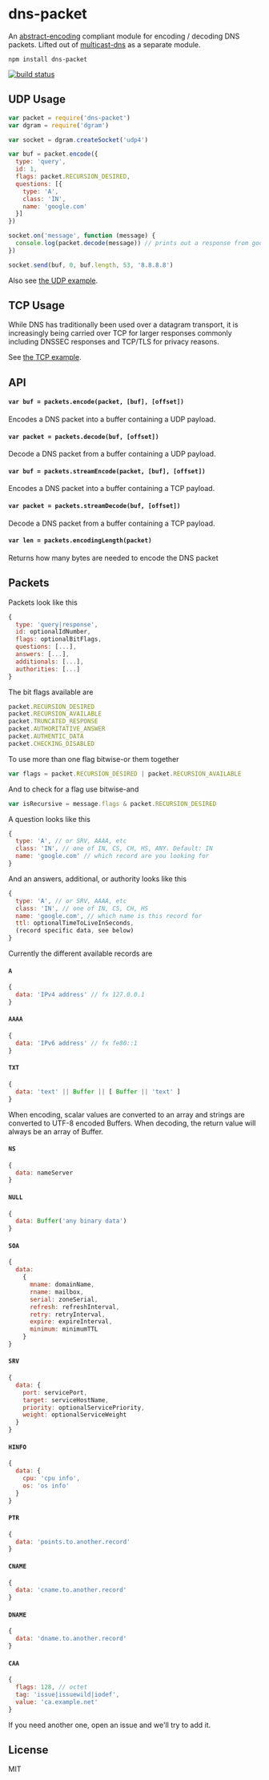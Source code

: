 # dns-packet

An [abstract-encoding](https://github.com/mafintosh/abstract-encoding) compliant module for encoding / decoding DNS packets.
Lifted out of [multicast-dns](https://github.com/mafintosh/multicast-dns) as a separate module.

```
npm install dns-packet
```

[![build status](https://travis-ci.org/mafintosh/dns-packet.svg?branch=master)](https://travis-ci.org/mafintosh/dns-packet)

## UDP Usage

``` js
var packet = require('dns-packet')
var dgram = require('dgram')

var socket = dgram.createSocket('udp4')

var buf = packet.encode({
  type: 'query',
  id: 1,
  flags: packet.RECURSION_DESIRED,
  questions: [{
    type: 'A',
    class: 'IN',
    name: 'google.com'
  }]
})

socket.on('message', function (message) {
  console.log(packet.decode(message)) // prints out a response from google dns
})

socket.send(buf, 0, buf.length, 53, '8.8.8.8')
```

Also see [the UDP example](examples/udp.js).

## TCP Usage

While DNS has traditionally been used over a datagram transport, it is increasingly being carried over TCP for larger responses commonly including DNSSEC responses and TCP/TLS for privacy reasons.

See [the TCP example](examples/tcp.js).

## API

#### `var buf = packets.encode(packet, [buf], [offset])`

Encodes a DNS packet into a buffer containing a UDP payload.

#### `var packet = packets.decode(buf, [offset])`

Decode a DNS packet from a buffer containing a UDP payload.

#### `var buf = packets.streamEncode(packet, [buf], [offset])`

Encodes a DNS packet into a buffer containing a TCP payload.

#### `var packet = packets.streamDecode(buf, [offset])`

Decode a DNS packet from a buffer containing a TCP payload.

#### `var len = packets.encodingLength(packet)`

Returns how many bytes are needed to encode the DNS packet

## Packets

Packets look like this

``` js
{
  type: 'query|response',
  id: optionalIdNumber,
  flags: optionalBitFlags,
  questions: [...],
  answers: [...],
  additionals: [...],
  authorities: [...]
}
```

The bit flags available are

``` js
packet.RECURSION_DESIRED
packet.RECURSION_AVAILABLE
packet.TRUNCATED_RESPONSE
packet.AUTHORITATIVE_ANSWER
packet.AUTHENTIC_DATA
packet.CHECKING_DISABLED
```

To use more than one flag bitwise-or them together

``` js
var flags = packet.RECURSION_DESIRED | packet.RECURSION_AVAILABLE
```

And to check for a flag use bitwise-and

``` js
var isRecursive = message.flags & packet.RECURSION_DESIRED
```

A question looks like this

``` js
{
  type: 'A', // or SRV, AAAA, etc
  class: 'IN', // one of IN, CS, CH, HS, ANY. Default: IN
  name: 'google.com' // which record are you looking for
}
```

And an answers, additional, or authority looks like this

``` js
{
  type: 'A', // or SRV, AAAA, etc
  class: 'IN', // one of IN, CS, CH, HS
  name: 'google.com', // which name is this record for
  ttl: optionalTimeToLiveInSeconds,
  (record specific data, see below)
}
```

Currently the different available records are

#### `A`

``` js
{
  data: 'IPv4 address' // fx 127.0.0.1
}
```

#### `AAAA`

``` js
{
  data: 'IPv6 address' // fx fe80::1
}
```

#### `TXT`

``` js
{
  data: 'text' || Buffer || [ Buffer || 'text' ]
}
```

When encoding, scalar values are converted to an array and strings are converted to UTF-8 encoded Buffers. When decoding, the return value will always be an array of Buffer.

#### `NS`

``` js
{
  data: nameServer
}
```

#### `NULL`

``` js
{
  data: Buffer('any binary data')
}
```

#### `SOA`

``` js
{
  data:
    {
      mname: domainName,
      rname: mailbox,
      serial: zoneSerial,
      refresh: refreshInterval,
      retry: retryInterval,
      expire: expireInterval,
      minimum: minimumTTL
    }
}
```

#### `SRV`

``` js
{
  data: {
    port: servicePort,
    target: serviceHostName,
    priority: optionalServicePriority,
    weight: optionalServiceWeight
  }
}
```

#### `HINFO`

``` js
{
  data: {
    cpu: 'cpu info',
    os: 'os info'
  }
}
```

#### `PTR`

``` js
{
  data: 'points.to.another.record'
}
```

#### `CNAME`

``` js
{
  data: 'cname.to.another.record'
}
```

#### `DNAME`

``` js
{
  data: 'dname.to.another.record'
}
```

#### `CAA`

``` js
{
  flags: 128, // octet
  tag: 'issue|issuewild|iodef',
  value: 'ca.example.net'
}
```

If you need another one, open an issue and we'll try to add it.

## License

MIT
